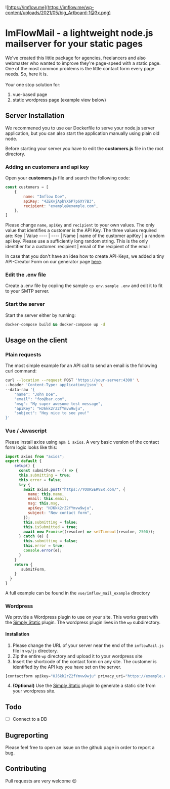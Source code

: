 ![https://imflow.me](https://imflow.me/wp-content/uploads/2021/05/big_Artboard-1@3x.png)


# ImFlowMail - a lightweight node.js mailserver for your static pages

We've created this little package for agencies, freelancers and also webmaster who wanted to improve they're page-speed with a static page. One of the most
common problems is the little contact form every page needs. So, here it is. <br /><br />
Your one stop solution for:
1. vue-based page
2. static wordpress page (example view below)

## Server Installation

We recommened you to use our Dockerfile to serve your node.js server application, but you can also start the application manually using plain old node.

Before starting your server you have to edit the __customers.js__ file in the root directory.

### Adding an customers and api key

Open your __customers.js__ file and search the following code:
```javascript
const customers = [
    {
        name: "Imflow Doe",
        apiKey: "4ZEKvjApbYX6P7p6XY7B3",
        recipient: "example@example.com",
    },
]
```

Please change `name`, `apiKey` and `recipient` to your own values.
The only value that identifies a customer is the API Key.
The three values required are:
Key | Value
---- | ---- |
Name | name of the customer
apiKey | a random api key. Please use a sufficiently long random string. This is the only identifier for a customer.
recipient | email of the recipient of the email

In case that you don't have an idea how to create API-Keys, we added a tiny API-Creator Form on our generator page [here](https://imflow.me/imflowmail).

### Edit the .env file

Create a .env file by copiing the sample `cp env.sample .env` and edit it to fit to your SMTP server.
### Start the server
Start the server either by running:
```bash
docker-compose build && docker-compose up -d
```

## Usage on the client

### Plain requests
The most simple example for an API call to send an email is the following curl command:
```bash
curl --location --request POST 'https://your-server:4300' \
--header 'Content-Type: application/json' \
--data-raw '{
    "name": "John Doe",
    "email": "foo@bar.com",
    "msg": "My super awesome test message",
    "apiKey": "HJ6kk2rZ2fYmvw9wju",
    "subject": "Hey nice to see you!"
}'
```
### Vue / Javascript
Please install axios using `npm i axios`.
A very basic version of the contact form logic looks like this:
```javascript
import axios from "axios";
export default {
    setup() {
      const submitForm = () => {
      this.submitting = true;
      this.error = false;
      try {
        await axios.post("https://YOURSERVER.com/", {
          name: this.name,
          email: this.email,
          msg: this.msg,
          apiKey: "HJ6kk2rZ2fYmvw9wju",
          subject: "New contact form",
        });
        this.submitting = false;
        this.isSubmitted = true;
        await new Promise((resolve) => setTimeout(resolve, 2500));
      } catch (e) {
        this.submitting = false;
        this.error = true;
        console.error(e);
      }
    }
    return {
       submitForm,
    }
  }
}
```

A full example can be found in the `vue/imflow_mail_example` directory
### Wordpress


We provide a Wordpress plugin to use on your site. This works great with the [Simply Static](https://de.wordpress.org/plugins/simply-static/#description) plugin. The wordpress plugin lives in the `wp` subdirectory.
#### Installation
1. Please change the URL of your server near the end of the `imflowMail.js` file in `wp/js` directory.
2. Zip the entire `wp` directory and upload it to your wordpress site
3. Insert the shortcode of the contact form on any site. The customer is identified by the API key you have set on the server.
```php
[contactform apikey="HJ6kk2rZ2fYmvw9wju" privacy_uri="https://example.com/privacy"]
```
4. __(Optional)__ Use the [Simply Static](https://de.wordpress.org/plugins/simply-static/#description) plugin to generate a static site from your wordpress site.


## Todo

- [ ] Connect to a DB


## Bugreporting
Please feel free to open an issue on the github page in order to report a bug.

## Contributing
Pull requests are very welcome :wink: